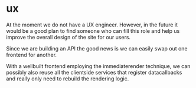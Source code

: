 
# ux

At the moment we do not have a UX engineer. However, in the future it would be a good plan to find someone who can fill this role and help us improve the overall design of the site for our users.

Since we are building an API the good news is we can easily swap out one front­end for another.

With a well­built frontend employing the immediate­render technique, we can possibly also reuse all the client­side services that register data­callbacks and really only need to rebuild the rendering logic.

